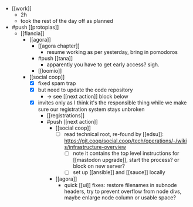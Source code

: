 - [[work]]
  - 2h
  - took the rest of the day off as planned
- #push [[protopias]]
  - [[flancia]]
    - [[agora]]
      - [[agora chapter]]
        - resume working as per yesterday, bring in pomodoros
      - #push [[tana]]
        - apparently you have to get early access? sigh.
      - [[loomio]]
    - [[social coop]]
      - [x] fixed spam trap 
      - [x] but need to update the code repository
        - -> see [[next action]] block below
      - [x] invites only as I think it's the responsible thing while we make sure our registration system stays unbroken
        - [[registrations]]
        - #push [[next action]]
          - [[social coop]]
            - [ ] read technical root, re-found by [[edsu]]: https://git.coop/social.coop/tech/operations/-/wikis/infrastructure-overview
              - [ ] note it contains the top level instructions for [[mastodon upgrade]], start the process? or block on new server?
              - [ ] set up [[ansible]] and [[sauce]] locally
          - [[agora]]
            - quick [[ui]] fixes: restore filenames in subnode headers, try to prevent overflow from node divs, maybe enlarge node column or usable space?
